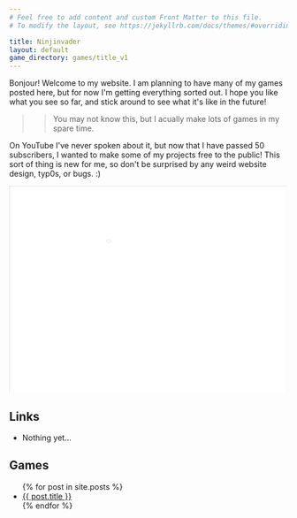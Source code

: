 ```yaml
---
# Feel free to add content and custom Front Matter to this file.
# To modify the layout, see https://jekyllrb.com/docs/themes/#overriding-theme-defaults

title: Ninjinvader
layout: default
game_directory: games/title_v1
---
```

Bonjour! Welcome to my website. I am planning to have many of my games posted here, but for now I'm getting everything sorted out. I hope you like what you see so far, and stick around to see what it's like in the future!

>> You may not know this, but I acually make lots of games in my spare time.

On YouTube I've never spoken about it, but now that I have passed 50 subscribers, I wanted to make some of my projects free to the public! This sort of thing is new for me, so don't be surprised by any weird website design, typ0s, or bugs.  :)

<div id="game_wrapper" style="height:375px; overflow: hidden">
  <iframe src= "/games/title_v2/" id="main_screen_game"
   width="2000"
   height="1500"
   style="-webkit-transform:scale(0.25);-moz-transform-scale(0.25);-moz-transform-origin: top left; -webkit-transform-origin: top left; -o-transform-origin: top left; -ms-transform-origin: top left; transform-origin: top left; overflow: hidden;"
   ></iframe>
</div>

## Links
* Nothing yet...

## Games
<ul>
  {% for post in site.posts %}
    <li>
      <a href="{{ post.url }}">{{ post.title }}</a>
    </li>
  {% endfor %}
</ul>



<script>
document
  .getElementsById("main_screen_game")[0]
  .contentWindow.document.body.focus();
</script>